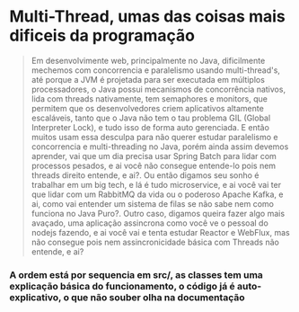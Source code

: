 # Multi-Thread, umas das coisas mais dificeis da programação

> Em desenvolvimente web, principalmente no Java, dificilmente mechemos com concorrencia e paralelismo usando multi-thread's, até porque a JVM é projetada para ser executada em múltiplos processadores, o Java possui mecanismos de concorrência nativos, lida com threads nativamente, tem semaphores e monitors, que permitem que os desenvolvedores criem aplicativos altamente escaláveis, tanto que o Java não tem o tau problema GIL (Global Interpreter Lock), e tudo isso de forma auto gerenciada. E então muitos usam essa desculpa para não querer estudar paralelismo e concorrencia e multi-threading no Java, porém ainda assim devemos aprender, vai que um dia precisa usar Spring Batch para lidar com processos pesados, e ai você não consegue entende-lo pois nem threads direito entende, e ai?. Ou então digamos seu sonho é trabalhar em um big tech, e lá é tudo microservice, e ai você vai ter que lidar com um RabbitMQ da vida ou o poderoso Apache Kafka, e ai, como vai entender um sistema de filas se não sabe nem como funciona no Java Puro?. Outro caso, digamos queira fazer algo mais avaçado, uma aplicação assincrona como você ve o pessoal do nodejs fazendo, e ai você vai e tenta estudar Reactor e WebFlux, mas não consegue pois nem assincronicidade básica com Threads não entende, e ai?

### A ordem está por sequencia em src/, as classes tem uma explicação básica do funcionamento, o código já é auto-explicativo, o que não souber olha na documentação
